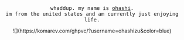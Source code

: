 <p align="center">
  <samp>whaddup. my name is <a href="https://github.com/jackhli">ohashi</a>.<br> im from the united states and am currently just enjoying life.</samp>
</p>
<div align="center">![](https://komarev.com/ghpvc/?username=ohashizu&color=blue)</div>
